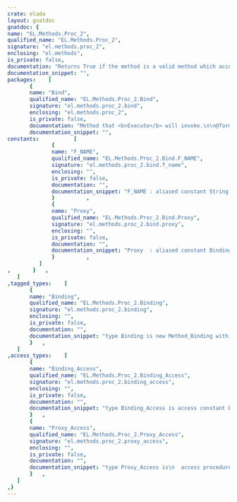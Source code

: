 ```yaml
---
crate: elada
layout: gnatdoc
gnatdoc: {
name: "EL.Methods.Proc_2",
qualified_name: "EL.Methods.Proc_2",
signature: "el.methods.proc_2",
enclosing: "el.methods",
is_private: false,
documentation: "Returns True if the method is a valid method which accepts the arguments\ndefined by the package instantiation.\n\n@formal Param1_Type\n@formal Param2_Type",
documentation_snippet: "",
packages:    [
       {
       name: "Bind",
       qualified_name: "EL.Methods.Proc_2.Bind",
       signature: "el.methods.proc_2.bind",
       enclosing: "el.methods.proc_2",
       is_private: false,
       documentation: "Method that <b>Execute</b> will invoke.\n\n@formal Name\n  The bean type\n@formal Bean\n  The bean method to invoke\n@formal Method",
       documentation_snippet: "",
constants:           [
              {
              name: "F_NAME",
              qualified_name: "EL.Methods.Proc_2.Bind.F_NAME",
              signature: "el.methods.proc_2.bind.f_name",
              enclosing: "",
              is_private: false,
              documentation: "",
              documentation_snippet: "F_NAME : aliased constant String := Name;",
              }          ,
              {
              name: "Proxy",
              qualified_name: "EL.Methods.Proc_2.Bind.Proxy",
              signature: "el.methods.proc_2.bind.proxy",
              enclosing: "",
              is_private: false,
              documentation: "",
              documentation_snippet: "Proxy  : aliased constant Binding\n  := Binding '(Name => F_NAME'Access,\n               Method => Method_Access'Access);",
              }          ,
          ]
,       }   ,
   ]
,tagged_types:    [
       {
       name: "Binding",
       qualified_name: "EL.Methods.Proc_2.Binding",
       signature: "el.methods.proc_2.binding",
       enclosing: "",
       is_private: false,
       documentation: "",
       documentation_snippet: "type Binding is new Method_Binding with record\n   Method : Proxy_Access;\nend record;",
       }   ,
   ]
,access_types:    [
       {
       name: "Binding_Access",
       qualified_name: "EL.Methods.Proc_2.Binding_Access",
       signature: "el.methods.proc_2.binding_access",
       enclosing: "",
       is_private: false,
       documentation: "",
       documentation_snippet: "type Binding_Access is access constant Binding;",
       }   ,
       {
       name: "Proxy_Access",
       qualified_name: "EL.Methods.Proc_2.Proxy_Access",
       signature: "el.methods.proc_2.proxy_access",
       enclosing: "",
       is_private: false,
       documentation: "",
       documentation_snippet: "type Proxy_Access is\n  access procedure (O  : access Util.Beans.Basic.Readonly_Bean'Class;\n                    P1 : in Param1_Type;\n                    P2 : in Param2_Type);",
       }   ,
   ]
,}
---
```

